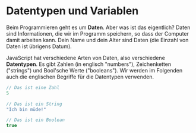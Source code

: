 # Datentypen und Variablen

Beim Programmieren geht es um **Daten**. Aber was ist das eigentlich? Daten sind Informationen, die wir im Programm speichern, so dass der Computer damit arbeiten kann. Dein Name und dein Alter sind Daten (die Einzahl von Daten ist übrigens Datum).

JavaScript hat verschiedene Arten von Daten, also verschiedene **Datentypen**. Es gibt Zahlen (in englisch "numbers"), Zeichenketten ("strings") und Bool'sche Werte ("booleans"). Wir werden im Folgenden auch die englischen Begriffe für die Datentypen verwenden.

```javascript
// Das ist eine Zahl
5

// Das ist ein String
"Ich bin müde!"

// Das ist ein Boolean
true
```
